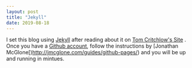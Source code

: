 ```yaml
---
layout: post
title: "Jekyll"
date: 2019-08-18
---
```


I set this blog using [Jekyll](http://jekyllrb.com) after reading about it on [Tom Critchlow's Site](https://tomcritchlow.com/) . Once you have a [Github account](http//www.githubcom), follow the instructions by [Jonathan McGlone[)http://jmcglone.com/guides/github-pages/) and you will be up and running in mintues.
